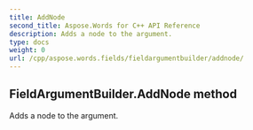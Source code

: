 ```yaml
---
title: AddNode
second_title: Aspose.Words for C++ API Reference
description: Adds a node to the argument. 
type: docs
weight: 0
url: /cpp/aspose.words.fields/fieldargumentbuilder/addnode/
---
```

## FieldArgumentBuilder.AddNode method


Adds a node to the argument. 

